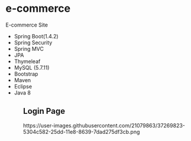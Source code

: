 # e-commerce
E-commerce Site
<br>
<ul>
  <li>Spring Boot(1.4.2)</li>
  <li>Spring Security</li>
  <li>Spring MVC</li>
  <li>JPA</li>
  <li>Thymeleaf</li>
  <li>MySQL (5.7.11)</li>
  <li>Bootstrap</li>
  <li>Maven</li>
  <li>Eclipse</li>
  <li>Java 8</li>
<ul>

<h2>Login Page</h2>
https://user-images.githubusercontent.com/21079863/37269823-5304c582-25dd-11e8-8639-7dad275df3cb.png
